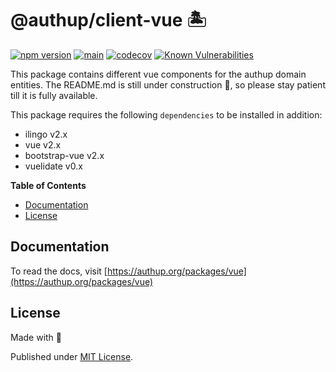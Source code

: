 # @authup/client-vue 🏝

[![npm version](https://badge.fury.io/js/@authup%2Fvue.svg)](https://badge.fury.io/js/@authup%2Fvue)
[![main](https://github.com/authup/authup/actions/workflows/main.yml/badge.svg)](https://github.com/authup/authup/actions/workflows/main.yml)
[![codecov](https://codecov.io/gh/authup/authup/branch/master/graph/badge.svg?token=FHE347R1NW)](https://codecov.io/gh/authup/authup)
[![Known Vulnerabilities](https://snyk.io/test/github/authup/authup/badge.svg)](https://snyk.io/test/github/authup/authup)

This package contains different vue components for the authup domain entities.
The README.md is still under construction 🚧, so please stay patient till it is fully available.

This package requires the following `dependencies` to be installed in addition:
- ilingo v2.x
- vue v2.x
- bootstrap-vue v2.x
- vuelidate v0.x

**Table of Contents**

- [Documentation](#documentation)
- [License](#license)

## Documentation

To read the docs, visit [https://authup.org/packages/vue](https://authup.org/packages/vue)

## License

Made with 💚

Published under [MIT License](./LICENSE).

